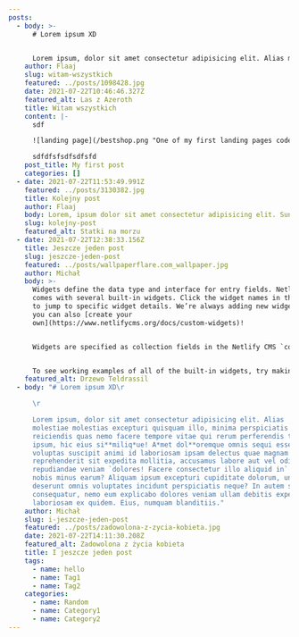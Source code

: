 ```yaml
---
posts:
  - body: >-
      # Lorem ipsum XD


      Lorem ipsum, dolor sit amet consectetur adipisicing elit. Alias molestiae molestias excepturi quisquam illo, minima perspiciatis reiciendis quas nemo facere tempore vitae qui rerum perferendis tenetur, ipsum, hic eius si**miliq*ue! A*met dol**oremque omnis sequi esse unde, voluptas suscipit animi id laboriosam ipsam delectus quae magnam earum reprehenderit sit expedita mollitia, accusamus labore aut vel odit optio repudiandae veniam `dolores! Facere consectetur illo aliquid in` ab quae nobis minus earum? Aliquam ipsum excepturi cupiditate dolorum, unde deserunt omnis voluptates incidunt perspiciatis neque? In autem sit consequatur, nemo eum explicabo dolores veniam ullam debitis expedita modi laboriosam ex quidem. Eius, numquam blanditiis.
    author: Flaaj
    slug: witam-wszystkich
    featured: ../posts/1098428.jpg
    date: 2021-07-22T10:46:46.327Z
    featured_alt: Las z Azeroth
    title: Witam wszystkich
    content: |-
      sdf

      ![landing page](/bestshop.png "One of my first landing pages coded")

      sdfdfsfsdfsdfsfd
    post_title: My first post
    categories: []
  - date: 2021-07-22T11:53:49.991Z
    featured: ../posts/3130382.jpg
    title: Kolejny post
    author: Flaaj
    body: Lorem, ipsum dolor sit amet consectetur adipisicing elit. Sunt laboriosam nesciunt nisi, illum necessitatibus quas iusto iste vero possimus optio? Tempore inventore iure beatae soluta consequatur necessitatibus, architecto veritatis distinctio rerum! Fuga quas accusantium, nam nulla ex cumque provident reprehenderit? Velit similique quis magnam non unde perspiciatis blanditiis facere dolor quod optio officiis explicabo, ex nulla mollitia dolore tempora nemo sed totam enim voluptatibus a! Delectus beatae minima sequi veritatis magnam rerum, exercitationem fugit commodi repellat magni, quaerat neque unde harum? Neque necessitatibus dignissimos ipsa assumenda ex asperiores voluptatibus porro numquam voluptatum voluptas. Voluptate similique facere delectus, consequatur placeat cupiditate.
    slug: kolejny-post
    featured_alt: Statki na morzu
  - date: 2021-07-22T12:38:33.156Z
    title: Jeszcze jeden post
    slug: jeszcze-jeden-post
    featured: ../posts/wallpaperflare.com_wallpaper.jpg
    author: Michał
    body: >-
      Widgets define the data type and interface for entry fields. Netlify CMS
      comes with several built-in widgets. Click the widget names in the sidebar
      to jump to specific widget details. We’re always adding new widgets, and
      you can also [create your
      own](https://www.netlifycms.org/docs/custom-widgets)!


      Widgets are specified as collection fields in the Netlify CMS `config.yml` file. Note that [YAML syntax](https://en.wikipedia.org/wiki/YAML#Basic_components) allows lists and objects to be written in block or inline style, and the code samples below include a mix of both.


      To see working examples of all of the built-in widgets, try making a 'Kitchen Sink' collection item on the [CMS demo site](https://cms-demo.netlify.com/). (No login required: click the login button and the CMS will open.) You can refer to the demo [configuration code](https://github.com/netlify/netlify-cms/blob/master/dev-test/config.yml) to see how each field was configured.
    featured_alt: Drzewo Teldrassil
  - body: "# Lorem ipsum XD\r

      \r

      Lorem ipsum, dolor sit amet consectetur adipisicing elit. Alias
      molestiae molestias excepturi quisquam illo, minima perspiciatis
      reiciendis quas nemo facere tempore vitae qui rerum perferendis tenetur,
      ipsum, hic eius si**miliq*ue! A*met dol**oremque omnis sequi esse unde,
      voluptas suscipit animi id laboriosam ipsam delectus quae magnam earum
      reprehenderit sit expedita mollitia, accusamus labore aut vel odit optio
      repudiandae veniam `dolores! Facere consectetur illo aliquid in` ab quae
      nobis minus earum? Aliquam ipsum excepturi cupiditate dolorum, unde
      deserunt omnis voluptates incidunt perspiciatis neque? In autem sit
      consequatur, nemo eum explicabo dolores veniam ullam debitis expedita modi
      laboriosam ex quidem. Eius, numquam blanditiis."
    author: Michał
    slug: i-jeszcze-jeden-post
    featured: ../posts/zadowolona-z-zycia-kobieta.jpg
    date: 2021-07-22T14:11:30.208Z
    featured_alt: Zadowolona z życia kobieta
    title: I jeszcze jeden post
    tags:
      - name: hello
      - name: Tag1
      - name: Tag2
    categories:
      - name: Random
      - name: Category1
      - name: Category2
---
```


